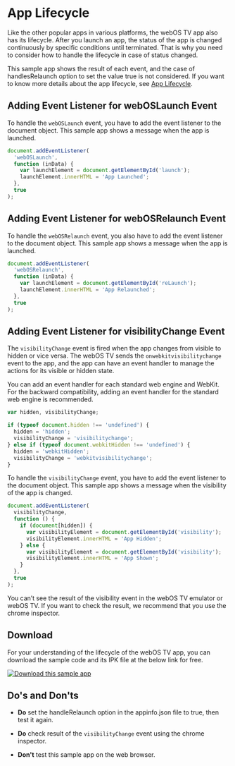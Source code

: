 # App Lifecycle

Like the other popular apps in various platforms, the webOS TV app also has its lifecycle. After you launch an app, the status of the app is changed continuously by specific conditions until terminated. That is why you need to consider how to handle the lifecycle in case of status changed.

This sample app shows the result of each event, and the case of handlesRelaunch option to set the value true is not considered. If you want to know more details about the app lifecycle, see <a href="https://webostv.developer.lge.com/develop/app-developer-guide/web-app-lifecycle/">App Lifecycle</a>.


## Adding Event Listener for webOSLaunch Event

To handle the `webOSLaunch` event, you have to add the event listener to the document object. This sample app shows a message when the app is launched.

```javascript
document.addEventListener(
  'webOSLaunch',
  function (inData) {
    var launchElement = document.getElementById('launch');
    launchElement.innerHTML = 'App Launched';
  },
  true
);
```

## Adding Event Listener for webOSRelaunch Event

To handle the `webOSRelaunch` event, you also have to add the event listener to the document object. This sample app shows a message when the app is launched.

```javascript
document.addEventListener(
  'webOSRelaunch',
  function (inData) {
    var launchElement = document.getElementById('reLaunch');
    launchElement.innerHTML = 'App Relaunched';
  },
  true
);
```

## Adding Event Listener for visibilityChange Event

The `visibilityChange` event is fired when the app changes from visible to hidden or vice versa. The webOS TV sends the `onwebkitvisibilitychange` event to the app, and the app can have an event handler to manage the actions for its visible or hidden state.

You can add an event handler for each standard web engine and WebKit. For the backward compatibility, adding an event handler for the standard web engine is recommended.

```javascript
var hidden, visibilityChange;

if (typeof document.hidden !== 'undefined') {
  hidden = 'hidden';
  visibilityChange = 'visibilitychange';
} else if (typeof document.webkitHidden !== 'undefined') {
  hidden = 'webkitHidden';
  visibilityChange = 'webkitvisibilitychange';
}
```

To handle the `visibilityChange` event, you have to add the event listener to the document object. This sample app shows a message when the visibility of the app is changed.

```javascript
document.addEventListener(
  visibilityChange,
  function () {
    if (document[hidden]) {
      var visibilityElement = document.getElementById('visibility');
      visibilityElement.innerHTML = 'App Hidden';
    } else {
      var visibilityElement = document.getElementById('visibility');
      visibilityElement.innerHTML = 'App Shown';
    }
  },
  true
);
```

You can’t see the result of the visibility event in the webOS TV emulator or webOS TV. If you want to check the result, we recommend that you use the chrome inspector.

## Download

For your understanding of the lifecycle of the webOS TV app, you can download the sample code and its IPK file at the below link for free.

<a href="https://webostv.developer.lge.com/download_file/view_inline/3564/" class="ted_hyperlink"><img src="https://webostv.developer.lge.com/download_file/view_inline/2088/" alt="Download this sample app" /></a>

## Do's and Don'ts

- **Do** set the handleRelaunch option in the appinfo.json file to true, then test it again.

- **Do** check result of the `visibilityChange` event using the chrome inspector.

- **Don't** test this sample app on the web browser.
